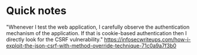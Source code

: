 # Quick notes
"Whenever I test the web application, I carefully observe the authentication mechanism of the application. If that is cookie-based authentication then I directly look for the CSRF vulnerability."
https://infosecwriteups.com/how-i-exploit-the-json-csrf-with-method-override-technique-71c0a9a7f3b0